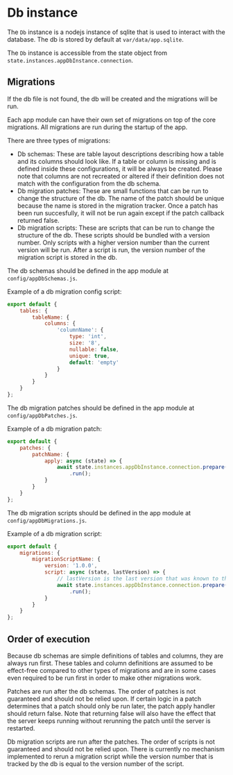 # Db instance

The `Db` instance is a nodejs instance of sqlite that is used to interact with the database.
The db is stored by default at `var/data/app.sqlite`.

The `Db` instance is accessible from the state object from `state.instances.appDbInstance.connection`.

## Migrations

If the db file is not found, the db will be created and the migrations will be run.

Each app module can have their own set of migrations on top of the core migrations.
All migrations are run during the startup of the app.

There are three types of migrations:

- Db schemas: These are table layout descriptions describing how a table and its columns should look like.
              If a table or column is missing and is defined inside these configurations, it will be always be created. Please note that columns are not recreated or altered
              if their definition does not match with the configuration from the db schema.
- Db migration patches: These are small functions that can be run to change the structure of the db.
                        The name of the patch should be unique because the name is stored in the migration tracker.
                        Once a patch has been run succesfully, it will not be run again except if the patch callback
                        returned false.
- Db migration scripts: These are scripts that can be run to change the structure of the db.
                        These scripts should be bundled with a version number.
                        Only scripts with a higher version number than the current version will be run.
                        After a script is run, the version number of the migration script is stored in the db.

The db schemas should be defined in the app module at `config/appDbSchemas.js`.

Example of a db migration config script:

```js
export default {
    tables: {
        tableName: {
            columns: {
                'columnName': {
                    type: 'int',
                    size: '8',
                    nullable: false,
                    unique: true,
                    default: 'empty'
                }
            }
        }
    }
};
```

The db migration patches should be defined in the app module at `config/appDbPatches.js`.

Example of a db migration patch:

```js
export default {
    patches: {
        patchName: {
            apply: async (state) => {
                await state.instances.appDbInstance.connection.prepare('CREATE TABLE tableName (columnName int)')
                    .run();
            }
        }
    }
};
```

The db migration scripts should be defined in the app module at `config/appDbMigrations.js`.

Example of a db migration script:

```js
export default {
    migrations: {
        migrationScriptName: {
            version: '1.0.0',
            script: async (state, lastVersion) => {
                // lastVersion is the last version that was known to the db or null if no version was known
                await state.instances.appDbInstance.connection.prepare('CREATE TABLE tableName (columnName int)')
                    .run();
            }
        }
    }
};
```

## Order of execution

Because db schemas are simple definitions of tables and columns, they are always run first.
These tables and column definitions are assumed to be effect-free compared to other types
of migrations and are in some cases even required to be run first in order to make other
migrations work.

Patches are run after the db schemas. The order of patches is not guaranteed and should not be relied upon. If certain logic in a patch determines that a patch should only be run later,
the patch apply handler should return false. Note that returning false will also have
the effect that the server keeps running without rerunning the patch until the server is restarted.

Db migration scripts are run after the patches. The order of scripts is not guaranteed and should not be relied upon. There is currently no mechanism implemented to rerun a migration script while the version number that is tracked by the db is equal to the version number
of the script.
